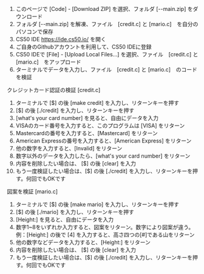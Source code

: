 1. このページで [Code] - [Download ZIP] を選択、フォルダ [--main.zip] をダウンロード　
2. フォルダ [--main.zip] を解凍、ファイル　[credit.c] と [mario.c]　を自分のパソコンで保存
3. CS50 IDE https://ide.cs50.io/ を開く　　
4. ご自身のGithubアカウントを利用して、CS50 IDEに登録   　　
5. CS50 IDEで [File] - [Upload Local Files...] を選択、ファイル　[credit.c] と [mario.c]　をアップロード　　
6. ターミナルでデータを入力し、ファイル　[credit.c] と [mario.c]　のコードを検証

クレジットカード認証の検証 [credit.c]　　
1. ターミナルで [$] の後 [make credit] を入力し、リターンキーを押す　　　　　　
2. [$] の後 [./credit] を入力し、リターンキーを押す　　　
3. [what's your card number] を見ると、自由にデータを入力　　
4. VISAのカード番号を入力すると、このプログラムは [VISA] をリターン　　
5. Mastercardの番号を入力すると、[Mastercard] をリターン　　
6. American Expressの番号を入力すると、[American Express] をリターン  
7. 他の数字を入力すると、[Invalid] をリターン  
8. 数字以外のデータを入力したら、[what's your card number] をリターン　　
9. 内容を削除したい場合は、 [$] の後 [clear] を入力  
10. もう一度検証したい場合は、[$] の後 [./credit] を入力し、リターンキーを押す。何回でもOKです　　

図案を検証 [mario.c]　　
1. ターミナルで [$] の後 [make mario] を入力し、リターンキーを押す  
2. [$] の後 [./mario] を入力し、リターンキーを押す  
3. [Height:] を見ると、自由にデータを入力　　
4. 数字1~8をいずれか入力すると、図案をリターン。数字により図案が違う。例：[Height:] の後で [4] を入力すると、高さ四つの[#]である山をリターン　　
5. 他の数字などデータを入力すると、[Height:] をリターン
6. 内容を削除したい場合は、 [$] の後 [clear] を入力  
7. もう一度検証したい場合は、[$] の後 [./credit] を入力し、リターンキーを押す。何回でもOKです
